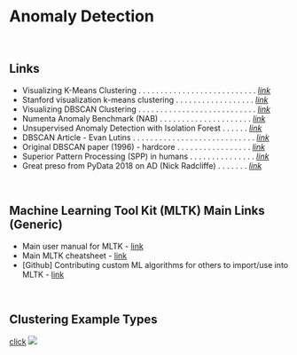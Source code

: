 Anomaly Detection
=================

<br>




Links 
-----

-  Visualizing K-Means Clustering . . . . . . . . . . . . . . . . . . . . . . . . . . . [*link*](https://www.naftaliharris.com/blog/visualizing-k-means-clustering/)
-  Stanford visualization k-means clustering . . . . . . . . . . . . . . . . . . [*link*](www.stanford.edu)
-  Visualizing DBSCAN Clustering . . . . . . . . . . . . . . . . . . . . . . . . . . . [*link*](https://www.naftaliharris.com/blog/visualizing-dbscan-clustering/)
-  Numenta Anomaly Benchmark (NAB)  . . . . . . . . . . . . . . . . . . . . . [*link*](https://github.com/numenta/NAB)
-  Unsupervised Anomaly Detection with Isolation Forest . . . . . . [*link*](https://www.youtube.com/watch?v=5p8B2Ikcw-k)
-  DBSCAN Article - Evan Lutins  . . . . . . . . . . . . . . . . . . . . . . . . . . . . [*link*](https://medium.com/@elutins/dbscan-what-is-it-when-to-use-it-how-to-use-it-8bd506293818)
-  Original DBSCAN paper (1996) - hardcore . . . . . . . . . . . . . . . . . [*link*](https://www.aaai.org/Papers/KDD/1996/KDD96-037.pdf)
-  Superior Pattern Processing (SPP) in humans . . . . . . . . . . . . . . . [*link*](https://www.frontiersin.org/articles/10.3389/fnins.2014.00265/full)
- Great preso from PyData 2018 on AD (Nick Radcliffe) . . . . . . . [*link*](https://www.youtube.com/watch?v=B5mPqFOx09U)




<br>




Machine Learning Tool Kit (MLTK) Main Links (Generic)
------------------------
-  Main user manual for MLTK - [link](https://docs.splunk.com/Documentation/MLApp/latest/User/About)
-  Main MLTK cheatsheet - [link](https://www.splunk.com/pdfs/solution-guides/machine-learning-quick-ref-guide.pdf)
-  [Github] Contributing custom ML algorithms for others to import/use into MLTK  - [link](https://github.com/splunk/mltk-algo-contrib)




<br>




Clustering Example Types
------------------------
[click](https://scikit-learn.org/stable/modules/clustering.html)
![](https://scikit-learn.org/stable/_images/sphx_glr_plot_cluster_comparison_0011.png)